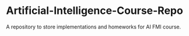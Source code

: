 # Artificial-Intelligence-Course-Repo
A repository to store implementations and homeworks for AI FMI course. 
